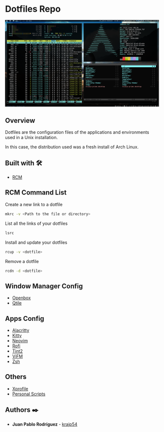 # Dotfiles Repo

![Qtile](screenshots/qtile.png)

## Overview

Dotfiles are the configuration files of the applications and environments used in a Unix installation.

In this case, the distribution used was a fresh install of Arch Linux.

## Built with 🛠️

- [RCM](https://github.com/thoughtbot/rcm)

## RCM Command List

Create a new link to a dotfile

```bash
mkrc -v <Path to the file or directory>
```

List all the links of your dotfiles

```bash
lsrc
```

Install and update your dotfiles

```bash
rcup -v <dotfile>
```

Remove a dotfile

```bash
rcdn -d <dotfile>
```

## Window Manager Config

- [Openbox](https://github.com/krajp54/.dotfiles/tree/master/config/openbox)
- [Qtile](https://github.com/krajp54/.dotfiles/tree/master/config/qtile)

## Apps Config

- [Alacritty](https://github.com/krajp54/.dotfiles/tree/master/config/alacritty)
- [Kitty](https://github.com/krajp54/.dotfiles/tree/master/config/kitty)
- [Neovim](https://github.com/krajp54/.dotfiles/tree/master/config/nvim)
- [Rofi](config/rofi/config.rasi)
- [Tint2](config/tint2/tint2rc)
- [ViFM](https://github.com/krajp54/.dotfiles/tree/master/config/vifm)
- [Zsh](zshrc)

## Others

- [Xprofile](xprofile)
- [Personal Scripts](https://github.com/krajp54/.dotfiles/tree/master/scripts)

## Authors ✒️

- **Juan Pablo Rodríguez** - [krajp54](https://github.com/krajp54)
